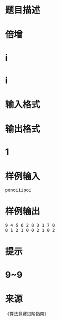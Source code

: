

# 题目描述



# 倍增



# i



# i



# 输入格式



# 输出格式



# 1



# 样例输入


<pre>ponoiiipoi</pre>

# 样例输出


<pre>9 4 5 6 2 8 3 1 7 0
0 1 2 1 0 0 2 1 0 2
</pre>

# 提示



# 9~9



# 来源


<p>
《算法竞赛进阶指南》
</p>
